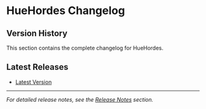 # HueHordes Changelog

## Version History

This section contains the complete changelog for HueHordes.

## Latest Releases

- [Latest Version](../../release-notes/)

---

_For detailed release notes, see the [Release Notes](../../release-notes/) section._
